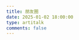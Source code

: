 ```yaml
---
title: 朋友圈
date: 2025-01-02 18:00:00
type: artitalk
comments: false
---
```

<head>
  <script src="https://libs.baidu.com/jquery/2.0.0/jquery.min.js"></script>
</head>
  <body>
      <script>
        var img = "https://cdn.jsdelivr.net/gh/cungudafa/cdn/img/custom/cungudafa.jpg"; 
        var appID = "4VDz8BXRr4zbbHLiXtUfKd0k-MdYXbMMI";
        var appKEY = "ujIldthF23AVHvOLlslhN9ag";
        var per = "5"; 
        var username = "mengzh";
        var placeholder1="只有mengzh才能评论哦"; 
        var placeholder2="没有密码，不能评论！"; 
        var lazy = 1; 
        var bgimg = "https://gitee.com/cungudafa/source/raw/master/img/gif/Sitich/Sitich16.gif"; 
      </script>
      <div id="lazy"></div>
      <div id="artitalk"></div>
      <script type="text/javascript" src="https://unpkg.com/artitalk"></script>
  </body>

